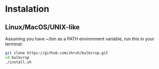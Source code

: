 # Instalation

## Linux/MacOS/UNIX-like
Assuming you have ~/bin as a PATH environment variable, run this in your terminal:

```bash
git clone https://github.com/zhrsh/bulkcrop.git
cd bulkcrop
./install.sh
```